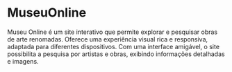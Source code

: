 # MuseuOnline
Museu Online é um site interativo que permite explorar e pesquisar obras de arte renomadas. Oferece uma experiência visual rica e responsiva, adaptada para diferentes dispositivos. Com uma interface amigável, o site possibilita a pesquisa por artistas e obras, exibindo informações detalhadas e imagens.
